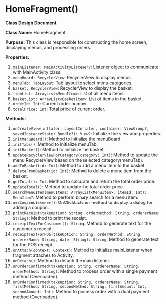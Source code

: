 # HomeFragment()

**Class Design Document**

**Class Name:** HomeFragment

**Purpose:** This class is responsible for constructing the home screen, displaying menus, and processing orders.

**Properties:**

1. `mainListener: MainActivityListener?`: Listener object to communicate with MainActivity class.
2. `menuBoard: RecyclerView`: RecyclerView to display menus.
3. `menuTab: TabLayout`: Tab layout to select menu categories.
4. `basket: RecyclerView`: RecyclerView to display the basket.
5. `itemList: ArrayList<MenuItem>`: List of all menu items.
6. `basketList: ArrayList<BasketItem>`: List of items in the basket.
7. `orderId: Int`: Current order number.
8. `totalPrice: Int`: Total price of current order.

**Methods:**

1. `onCreateView(inflater: LayoutInflater, container: ViewGroup?, savedInstanceState: Bundle?): View?`: Initialize the view and properties.
2. `initMenuBoard()`: Method to initialize the menuBoard.
3. `initTabs()`: Method to initialize menuTab.
4. `initBasket()`: Method to initialize the basket.
5. `updateRecyclerViewForCategory(category: Int)`: Method to update the menu RecyclerView based on the selected category(menuTab).
6. `addToBasket(id: Int)`: Method to add a menu item to the basket.
7. `deleteFromBasket(id: Int)`: Method to delete a menu item from the basket.
8. `getTotal(): Int`: Method to calculate and return the total order price.
9. `updateTotal()`: Method to update the total order price.
10. `searchMenuItem(menuItems: ArrayList<MenuItem>, itemId: Int): MenuItem?`: Method to perform binary search for a menu item.
11. `addCouponListener()`: OnClickListener method to display a dialog for adding a coupon.
12. `printReceipt(takeOption: String, orderMethod: String, ordererName: String)`: Method to print the receipt.
13. `receiptTextForCustomer(): String`: Method to generate text for the customer's receipt.
14. `receiptTextForPOS(takeOption: String, orderMethod: String, ordererName: String, date: String): String`: Method to generate text for the POS receipt.
15. `onAttach(context: Context)`: Method to initialize mainListener when fragment attaches to Activity.
16. `onDetach()`: Method to detach the main listener.
17. `onOrderConfirmed(takeOption: String, ordererName: String, orderMethod: String)`: Method to process order with a single payment method (Overloaded).
18. `onOrderConfirmed(takeOption: String, ordererName: String, firstMethod: String, secondMethod: String, firstAmount: Int, secondAmount: Int)`: Method to process order with a dual payment method (Overloaded).
